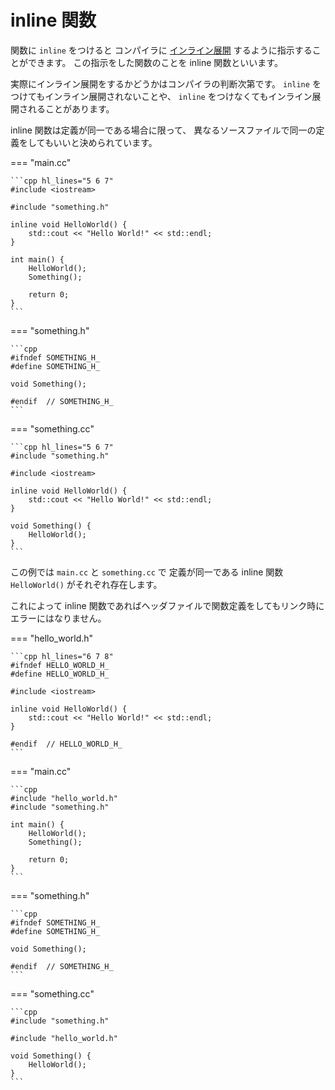 # inline 関数

関数に `inline` をつけると
コンパイラに [インライン展開] するように指示することができます。
この指示をした関数のことを inline 関数といいます。

[インライン展開]: https://ja.wikipedia.org/wiki/インライン展開

実際にインライン展開をするかどうかはコンパイラの判断次第です。
`inline` をつけてもインライン展開されないことや、
`inline` をつけなくてもインライン展開されることがあります。

inline 関数は定義が同一である場合に限って、
異なるソースファイルで同一の定義をしてもいいと決められています。

=== "main.cc"

    ```cpp hl_lines="5 6 7"
    #include <iostream>

    #include "something.h"

    inline void HelloWorld() {
        std::cout << "Hello World!" << std::endl;
    }

    int main() {
        HelloWorld();
        Something();

        return 0;
    }
    ```

=== "something.h"

    ```cpp
    #ifndef SOMETHING_H_
    #define SOMETHING_H_

    void Something();

    #endif  // SOMETHING_H_
    ```

=== "something.cc"

    ```cpp hl_lines="5 6 7"
    #include "something.h"

    #include <iostream>

    inline void HelloWorld() {
        std::cout << "Hello World!" << std::endl;
    }

    void Something() {
        HelloWorld();
    }
    ```

この例では `main.cc` と `something.cc` で
定義が同一である inline 関数 `HelloWorld()` がそれぞれ存在します。

これによって inline 関数であればヘッダファイルで関数定義をしてもリンク時にエラーにはなりません。

=== "hello_world.h"

    ```cpp hl_lines="6 7 8"
    #ifndef HELLO_WORLD_H_
    #define HELLO_WORLD_H_

    #include <iostream>

    inline void HelloWorld() {
        std::cout << "Hello World!" << std::endl;
    }

    #endif  // HELLO_WORLD_H_
    ```

=== "main.cc"

    ```cpp
    #include "hello_world.h"
    #include "something.h"

    int main() {
        HelloWorld();
        Something();

        return 0;
    }
    ```

=== "something.h"

    ```cpp
    #ifndef SOMETHING_H_
    #define SOMETHING_H_

    void Something();

    #endif  // SOMETHING_H_
    ```

=== "something.cc"

    ```cpp
    #include "something.h"

    #include "hello_world.h"

    void Something() {
        HelloWorld();
    }
    ```
